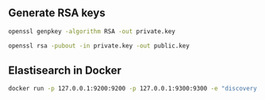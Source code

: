 ## Generate RSA keys

```bash
openssl genpkey -algorithm RSA -out private.key

openssl rsa -pubout -in private.key -out public.key
```

## Elastisearch in Docker

```bash
docker run -p 127.0.0.1:9200:9200 -p 127.0.0.1:9300:9300 -e "discovery.type=single-node" elastic/elasticsearch:8.15.5
```
